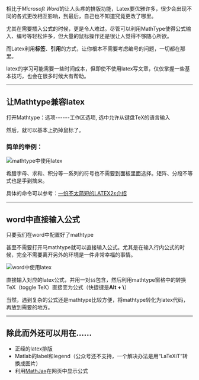 相比于*Microsoft Word*的让人头疼的排版功能，Latex要优雅许多，很少会出现不同的各式更改相互影响，到最后，自己也不知道究竟更改了哪里。

尤其在需要插入公式的时候，更是令人难过。尽管可以利用MathType使得公式输入、编号等轻松许多，但大量的鼠标操作还是很让人觉得不够随心所欲。

而Latex利用**标签**、**引用**的方式，让你根本不需要考虑编号的问题，一切都在那里。

latex的学习可能需要一些时间成本，但即使不使用latex写文章，仅仅掌握一些基本技巧，也会在很多时候大有帮助。

----
## 让Mathtype兼容latex

打开Mathtype：选项------工作区选项,
选中允许从键盘TeX的语言输入

然后，就可以基本上扔掉鼠标了。

### 简单的举例：

![mathtype中使用latex](https://s1.ax1x.com/2018/04/01/9zVCIH.gif)

希腊字母、求和、积分等一系列的符号也不需要到面板里面选择。矩阵、分段不等式也是手到擒来。

具体的命令可以参考：[一份不太简短的LATEX2ε介绍](http://mirrors.ustc.edu.cn/CTAN/info/lshort/chinese/lshort-zh-cn.pdf)

----
## word中直接输入公式

只要我们在word中配置好了mathtype

甚至不需要打开马mathtype就可以直接输入公式。尤其是在输入行内公式的时候，完全不需要离开另外的环境是一件非常幸福的事情。

![word中使用latex](https://s1.ax1x.com/2018/04/01/9zVRTe.gif)

直接输入对应的latex公式，并用一对`$$`包含，然后利用mathtype窗格中的转换TeX（toggle TeX）直接变为公式（快捷键是**Alt + \\**）

当然，遇到复杂的公式还是mathtype比较方便，将mathtype转化为latex代码，再放到需要的地方。

----
## 除此而外还可以用在……
* 正经的latex排版
* Matlab的label和legend（公众号还不支持，一个解决办法是用“LaTeXiT”转换成图片）
* 利用[MathJax](https://www.mathjax.org/)在网页中显示公式
